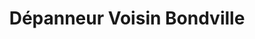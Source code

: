 ---
title: "Dépanneur Voisin Bondville"
url: /lac-brome/depanneur-voisin-bondville/
shop: convenience
---